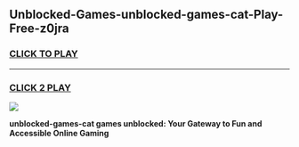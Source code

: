 
## Unblocked-Games-unblocked-games-cat-Play-Free-z0jra
<h3>
<a href="https://premium76.site?title=unblocked-games-cat&ref=21A">CLICK TO PLAY</a></h3>
<hr>

<h3>
<a href="https://premium76.site?title=unblocked-games-cat&ref=21A">CLICK 2 PLAY</a>
  
</h3>

<a href="https://premium76.site?title=unblocked-games-cat&ref=21A"><img src="https://clearcache.store/games.png"></a>


**unblocked-games-cat games unblocked: Your Gateway to Fun and Accessible Online Gaming**

